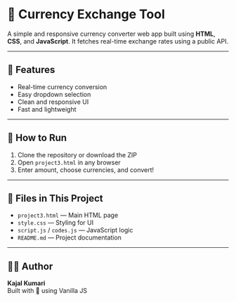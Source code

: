 # 💱 Currency Exchange Tool

A simple and responsive currency converter web app built using **HTML**, **CSS**, and **JavaScript**. It fetches real-time exchange rates using a public API.

---

## 🔹 Features

- Real-time currency conversion
- Easy dropdown selection
- Clean and responsive UI
- Fast and lightweight

---

## 🚀 How to Run

1. Clone the repository or download the ZIP
2. Open `project3.html` in any browser
3. Enter amount, choose currencies, and convert!

---

## 📂 Files in This Project

- `project3.html` — Main HTML page
- `style.css` — Styling for UI
- `script.js` / `codes.js` — JavaScript logic
- `README.md` — Project documentation

---

## 🙋‍♀️ Author

**Kajal Kumari**  
Built with 💖 using Vanilla JS
